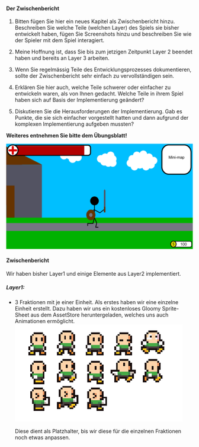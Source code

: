 #### Der Zwischenbericht

1. Bitten fügen Sie hier ein neues Kapitel als Zwischenbericht hinzu. Beschreiben Sie welche Teile (welchen Layer) des Spiels sie bisher entwickelt haben, fügen Sie Screenshots hinzu und beschreiben Sie wie der Spieler mit dem Spiel interagiert. 

2. Meine Hoffnung ist, dass Sie bis zum jetzigen Zeitpunkt Layer 2 beendet haben und bereits an Layer 3 arbeiten. 

3. Wenn Sie regelmässig Teile des Entwicklungsprozesses dokumentieren, sollte der Zwischenbericht sehr einfach zu vervollständigen sein. 
4. Erklären Sie hier auch, welche Teile schwerer oder einfacher zu entwickeln waren, als von Ihnen gedacht. Welche Teile in ihrem Spiel haben sich auf Basis der Implementierung geändert? 

5. Diskutieren Sie die Herausforderungen der Implementierung. Gab es Punkte, die sie sich einfacher vorgestellt hatten und dann aufgrund der komplexen Implementierung aufgeben mussten? 

__Weiteres entnehmen Sie bitte dem Übungsblatt!__

![](./images/dummyimg4.png)

#### Zwischenbericht

Wir haben bisher Layer1 und einige Elemente aus Layer2 implementiert.

##### Layer1:

- 3 Fraktionen mit je einer Einheit.
  Als erstes haben wir eine einzelne Einheit erstellt. Dazu haben wir uns ein kostenloses Gloomy Sprite-Sheet aus dem AssetStore
  heruntergeladen, welches uns auch Animationen ermöglicht.
  ![](./images/BaseHuman.PNG)
  
  Diese dient als Platzhalter, bis wir diese für die einzelnen Fraktionen noch etwas anpassen.
  

  
